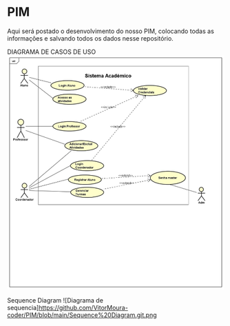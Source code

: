 # PIM
Aqui será postado o desenvolvimento do nosso PIM, colocando todas as informações e salvando todos os dados nesse repositório.



DIAGRAMA DE CASOS DE USO
![Diagrama de casos de uso](https://github.com/VitorMoura-coder/PIM/blob/main/Casos%20de%20uso.png)


Sequence Diagram
![Diagrama de sequencia]https://github.com/VitorMoura-coder/PIM/blob/main/Sequence%20Diagram.git.png
